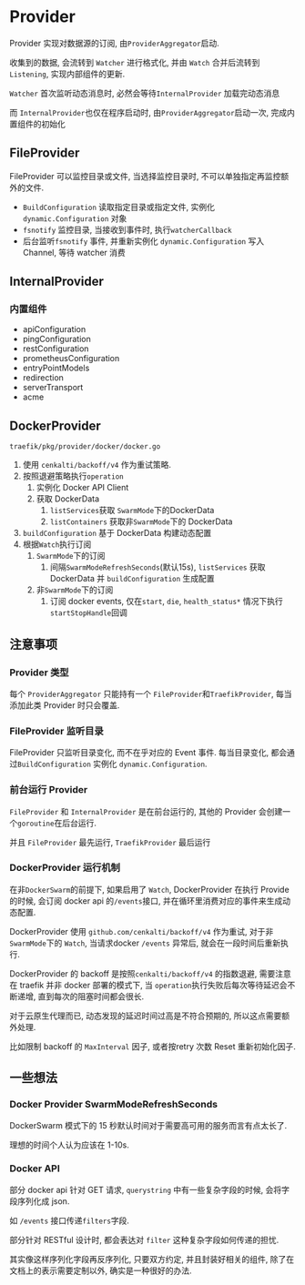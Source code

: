 # Provider

Provider 实现对数据源的订阅, 由`ProviderAggregator`启动.

收集到的数据, 会流转到 `Watcher` 进行格式化, 并由 `Watch` 合并后流转到 `Listening`, 实现内部组件的更新.

`Watcher` 首次监听动态消息时, 必然会等待`InternalProvider` 加载完动态消息

而 `InternalProvider`也仅在程序启动时, 由`ProviderAggregator`启动一次, 完成内置组件的初始化

## FileProvider

FileProvider 可以监控目录或文件, 当选择监控目录时, 不可以单独指定再监控额外的文件.

- `BuildConfiguration` 读取指定目录或指定文件, 实例化 `dynamic.Configuration` 对象
- `fsnotify` 监控目录, 当接收到事件时, 执行`watcherCallback`
- 后台监听`fsnotify` 事件, 并重新实例化 `dynamic.Configuration` 写入 Channel, 等待 watcher 消费

## InternalProvider

### 内置组件

- apiConfiguration
- pingConfiguration
- restConfiguration
- prometheusConfiguration
- entryPointModels
- redirection
- serverTransport
- acme

## DockerProvider

`traefik/pkg/provider/docker/docker.go`

1. 使用 `cenkalti/backoff/v4` 作为重试策略.
2. 按照退避策略执行`operation`
    1. 实例化 Docker API Client
    2. 获取 DockerData
        1. `listServices`获取 `SwarmMode`下的DockerData
        2. `listContainers` 获取非`SwarmMode`下的 DockerData
3. `buildConfiguration` 基于 DockerData 构建动态配置
4. 根据`Watch`执行订阅
    1. `SwarmMode`下的订阅
        1. 间隔`SwarmModeRefreshSeconds`(默认15s), `listServices` 获取 DockerData 并 `buildConfiguration` 生成配置
    2. 非`SwarmMode`下的订阅
        1. 订阅 docker events, 仅在`start`, `die`, `health_status*` 情况下执行`startStopHandle`回调

## 注意事项

### Provider 类型

每个 `ProviderAggregator` 只能持有一个 `FileProvider`和`TraefikProvider`, 每当添加此类 Provider 时只会覆盖.

### FileProvider 监听目录

FileProvider 只监听目录变化, 而不在乎对应的 Event 事件.  每当目录变化, 都会通过`BuildConfiguration` 实例化 ``dynamic.Configuration``.

### 前台运行 Provider

`FileProvider` 和 `InternalProvider` 是在前台运行的, 其他的 Provider 会创建一个`goroutine`在后台运行.

并且 `FileProvider` 最先运行, `TraefikProvider` 最后运行

### DockerProvider 运行机制

在非`DockerSwarm`的前提下, 如果启用了 `Watch`, DockerProvider 在执行 Provide 的时候, 会订阅 docker api 的`/events`接口, 并在循环里消费对应的事件来生成动态配置.

DockerProvider 使用 `github.com/cenkalti/backoff/v4` 作为重试, 对于非`SwarmMode`下的 `Watch`, 当请求docker `/events` 异常后, 就会在一段时间后重新执行.

DockerProvider 的 backoff 是按照`cenkalti/backoff/v4` 的指数退避, 需要注意在 traefik 并非 docker 部署的模式下, 当 `operation`执行失败后每次等待延迟会不断递增, 直到每次的阻塞时间都会很长.

对于云原生代理而已, 动态发现的延迟时间过高是不符合预期的, 所以这点需要额外处理.

比如限制 backoff 的 `MaxInterval` 因子, 或者按retry 次数 Reset 重新初始化因子.

## 一些想法

### Docker Provider SwarmModeRefreshSeconds

DockerSwarm 模式下的 15 秒默认时间对于需要高可用的服务而言有点太长了.

理想的时间个人认为应该在 1-10s.

### Docker API

部分 docker api 针对 GET 请求, `querystring` 中有一些复杂字段的时候, 会将字段序列化成 json.

如 `/events` 接口传递`filters`字段.

部分针对 RESTful 设计时, 都会表达对 `filter` 这种复杂字段如何传递的担忧.

其实像这样序列化字段再反序列化, 只要双方约定, 并且封装好相关的组件, 除了在文档上的表示需要定制以外, 确实是一种很好的办法.
